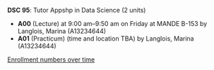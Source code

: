 **DSC 95**: Tutor Appshp in Data Science (2 units)

- **A00** (Lecture) at 9:00 am–9:50 am on Friday at MANDE B-153 by Langlois, Marina (A13234644)
- **A01** (Practicum) (time and location TBA) by Langlois, Marina (A13234644)

[Enrollment numbers over time](./DSC95.tsv)
